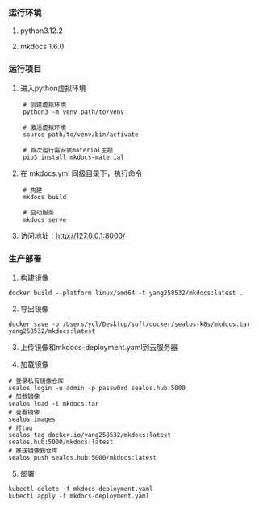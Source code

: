 ### 运行环境

1. python3.12.2

2. mkdocs 1.6.0

### 运行项目

1. 进入python虚拟环境

```
    # 创建虚拟环境
    python3 -m venv path/to/venv

    # 激活虚拟环境
    source path/to/venv/bin/activate

    # 首次运行需安装material主题
    pip3 install mkdocs-material
```

2. 在 mkdocs.yml 同级目录下，执行命令

```
    # 构建
    mkdocs build

    # 启动服务
    mkdocs serve
```

3. 访问地址：http://127.0.0.1:8000/

### 生产部署

1. 构建镜像
```
docker build --platform linux/amd64 -t yang258532/mkdocs:latest . 
```

2. 导出镜像
```
docker save -o /Users/ycl/Desktop/soft/docker/sealos-k8s/mkdocs.tar yang258532/mkdocs:latest
```

3. 上传镜像和mkdocs-deployment.yaml到云服务器

4. 加载镜像
```
# 登录私有镜像仓库
sealos login -u admin -p passw0rd sealos.hub:5000
# 加载镜像
sealos load -i mkdocs.tar
# 查看镜像
sealos images
# 打tag
sealos tag docker.io/yang258532/mkdocs:latest sealos.hub:5000/mkdocs:latest
# 推送镜像到仓库
sealos push sealos.hub:5000/mkdocs:latest
```

5. 部署
```
kubectl delete -f mkdocs-deployment.yaml
kubectl apply -f mkdocs-deployment.yaml
```